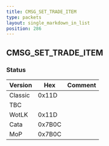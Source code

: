 ```yaml
---
title: CMSG_SET_TRADE_ITEM
type: packets
layout: single_markdown_in_list
position: 286
---
```


## CMSG_SET_TRADE_ITEM

### Status

Version    | Hex        | Comment
---------- | ---------- | ---------- 
Classic    | 0x11D      | 
TBC        |            | 
WotLK      | 0x11D      | 
Cata       | 0x7B0C     | 
MoP        | 0x7B0C     | 
